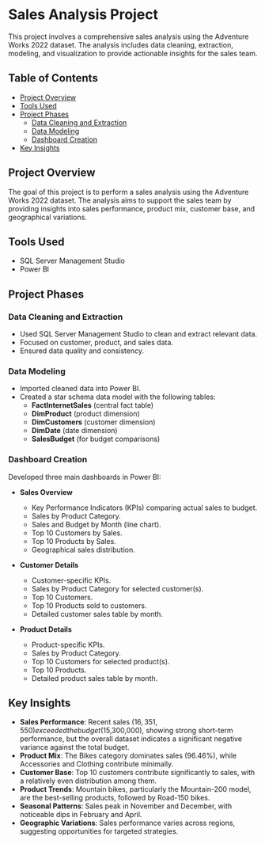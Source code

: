 # Sales Analysis Project

This project involves a comprehensive sales analysis using the Adventure Works 2022 dataset. The analysis includes data cleaning, extraction, modeling, and visualization to provide actionable insights for the sales team.

## Table of Contents
- [Project Overview](#project-overview)
- [Tools Used](#tools-used)
- [Project Phases](#project-phases)
  - [Data Cleaning and Extraction](#data-cleaning-and-extraction)
  - [Data Modeling](#data-modeling)
  - [Dashboard Creation](#dashboard-creation)
- [Key Insights](#key-insights)

## Project Overview

The goal of this project is to perform a sales analysis using the Adventure Works 2022 dataset. The analysis aims to support the sales team by providing insights into sales performance, product mix, customer base, and geographical variations.

## Tools Used
- SQL Server Management Studio
- Power BI

## Project Phases

### Data Cleaning and Extraction
- Used SQL Server Management Studio to clean and extract relevant data.
- Focused on customer, product, and sales data.
- Ensured data quality and consistency.

### Data Modeling
- Imported cleaned data into Power BI.
- Created a star schema data model with the following tables:
  - **FactInternetSales** (central fact table)
  - **DimProduct** (product dimension)
  - **DimCustomers** (customer dimension)
  - **DimDate** (date dimension)
  - **SalesBudget** (for budget comparisons)

### Dashboard Creation
Developed three main dashboards in Power BI:

- **Sales Overview**
  - Key Performance Indicators (KPIs) comparing actual sales to budget.
  - Sales by Product Category.
  - Sales and Budget by Month (line chart).
  - Top 10 Customers by Sales.
  - Top 10 Products by Sales.
  - Geographical sales distribution.

- **Customer Details**
  - Customer-specific KPIs.
  - Sales by Product Category for selected customer(s).
  - Top 10 Customers.
  - Top 10 Products sold to customers.
  - Detailed customer sales table by month.

- **Product Details**
  - Product-specific KPIs.
  - Sales by Product Category.
  - Top 10 Customers for selected product(s).
  - Top 10 Products.
  - Detailed product sales table by month.

## Key Insights
- **Sales Performance**: Recent sales ($16,351,550) exceeded the budget ($15,300,000), showing strong short-term performance, but the overall dataset indicates a significant negative variance against the total budget.
- **Product Mix**: The Bikes category dominates sales (96.46%), while Accessories and Clothing contribute minimally.
- **Customer Base**: Top 10 customers contribute significantly to sales, with a relatively even distribution among them.
- **Product Trends**: Mountain bikes, particularly the Mountain-200 model, are the best-selling products, followed by Road-150 bikes.
- **Seasonal Patterns**: Sales peak in November and December, with noticeable dips in February and April.
- **Geographic Variations**: Sales performance varies across regions, suggesting opportunities for targeted strategies.

